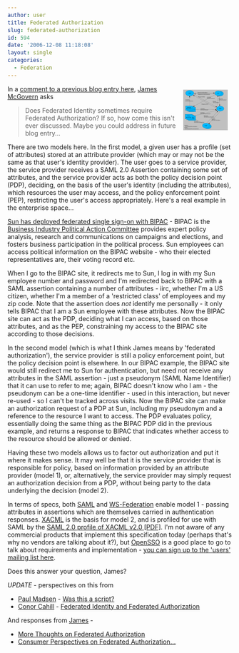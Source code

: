 ```yaml
---
author: user
title: Federated Authorization
slug: federated-authorization
id: 594
date: '2006-12-08 11:18:08'
layout: single
categories:
  - Federation
---
```


[<span style="margin:10px;float:right;">![](images/SAML-XACML.png)</span>](http://docs.oasis-open.org/xacml/2.0/access_control-xacml-2.0-saml-profile-spec-os.pdf)

In a [comment to a previous blog entry here](http://blogs.sun.com/superpat/entry/yadis%2Fxri_identifier_resolution_with_saml#comment1), [James McGovern](http://duckdown.blogspot.com/) asks

> Does Federated Identity sometimes require Federated Authorization? If so, how come this isn't ever discussed. Maybe you could address in future blog entry...

There are two models here. In the first model, a given user has a profile (set of attributes) stored at an attribute provider (which may or may not be the same as that user's identity provider). The user goes to a service provider, the service provider receives a SAML 2.0 Assertion containing some set of attributes, and the service provider acts as both the policy decision point (PDP), deciding, on the basis of the user's identity (including the attributes), which resources the user may access, and the policy enforcement point (PEP), restricting the user's access appropriately. Here's a real example in the enterprise space...

[Sun has deployed federated single sign-on with BIPAC](http://blogs.sun.com/superpat/entry/sun_eats_its_own_liberty) - BIPAC is the [Business Industry Political Action Committee](http://bipac.org/) provides expert policy analysis, research and communications on campaigns and elections, and fosters business participation in the political process. Sun employees can access political information on the BIPAC website - who their elected representatives are, their voting record etc.

When I go to the BIPAC site, it redirects me to Sun, I log in with my Sun employee number and password and I'm redirected back to BIPAC with a SAML assertion containing a number of attributes - iirc, whether I'm a US citizen, whether I'm a member of a 'restricted class' of employees and my zip code. Note that the assertion does _not_ identify me personally - it only tells BIPAC that I am a Sun employee with these attributes. Now the BIPAC site can act as the PDP, deciding what I can access, based on those attributes, and as the PEP, constraining my access to the BIPAC site according to those decisions.

In the second model (which is what I think James means by 'federated authorization'), the service provider is still a policy enforcement point, but the policy decision point is elsewhere. In our BIPAC example, the BIPAC site would still redirect me to Sun for authentication, but need not receive any attributes in the SAML assertion - just a pseudonym (SAML Name Identifier) that it can use to refer to me; again, BIPAC doesn't know who I am - the pseudonym can be a one-time identifier - used in this interaction, but never re-used - so I can't be tracked across visits. Now the BIPAC site can make an authorization request of a PDP at Sun, including my pseudonym and a reference to the resource I want to access. The PDP evaluates policy, essentially doing the same thing as the BIPAC PDP did in the previous example, and returns a response to BIPAC that indicates whether access to the resource should be allowed or denied.

Having these two models allows us to factor out authorization and put it where it makes sense. It may well be that it is the service provider that is responsible for policy, based on information provided by an attribute provider (model 1), or, alternatively, the service provider may simply request an authorization decision from a PDP, without being party to the data underlying the decision (model 2).

In terms of specs, both [SAML](http://www.oasis-open.org/committees/security/) and [WS-Federation](http://www.ibm.com/developerworks/library/specification/ws-fed/) enable model 1 - passing attributes in assertions which are themselves carried in authentication responses. [XACML](http://www.oasis-open.org/committees/xacml/) is the basis for model 2, and is profiled for use with SAML by the [SAML 2.0 profile of XACML v2.0 [PDF]](http://docs.oasis-open.org/xacml/2.0/access_control-xacml-2.0-saml-profile-spec-os.pdf). I'm not aware of any commercial products that implement this specification today (perhaps that's why no vendors are talking about it?), but [OpenSSO](https://opensso.dev.java.net/) is a good place to go to talk about requirements and implementation - [you can sign up to the 'users' mailing list here](https://opensso.dev.java.net/servlets/ProjectMailingListList).

Does this answer your question, James?

_UPDATE_ - perspectives on this from

*   [Paul Madsen](http://connectid.blogspot.com/) - [Was this a script?](http://connectid.blogspot.com/2006/12/was-this-script.html)
*   [Conor Cahill](http://conorcahill.blogspot.com/) - [Federated Identity and Federated Authorization](http://conorcahill.blogspot.com/2006/12/federated-identity-and-federated.html)

And responses from [James](http://duckdown.blogspot.com/) -

*   [More Thoughts on Federated Authorization](http://duckdown.blogspot.com/2006/12/more-thoughts-on-federated.html)
*   [Consumer Perspectives on Federated Authorization...](http://duckdown.blogspot.com/2006/12/consumer-perspectives-on-federated.html)